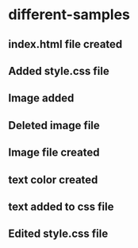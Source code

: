 # different-samples







## index.html file created 

## Added style.css file

## Image added 
## Deleted image file
## Image file created

## text color created 
## text added to css file 
## Edited style.css file
